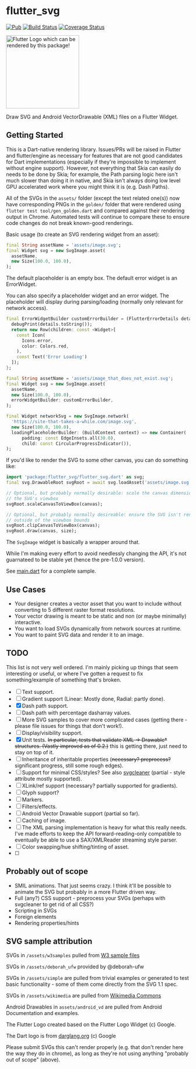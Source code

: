 # flutter_svg

[![Pub](https://img.shields.io/pub/v/flutter_svg.svg)](https://pub.dartlang.org/packages/flutter_svg) [![Build Status](https://travis-ci.org/dnfield/flutter_svg.svg?branch=master)](https://travis-ci.org/dnfield/flutter_svg) [![Coverage Status](https://coveralls.io/repos/github/dnfield/flutter_svg/badge.svg?branch=master)](https://coveralls.io/github/dnfield/flutter_svg?branch=master)

<img src="/../master/assets/flutter_logo.svg?sanitize=true" width="200px" alt="Flutter Logo which can be rendered by this package!">

Draw SVG and Android VectorDrawable (XML) files on a Flutter Widget.

## Getting Started

This is a Dart-native rendering library. Issues/PRs will be raised in Flutter
and flutter/engine as necessary for features that are not good candidates for
Dart implementations (especially if they're impossible to implement without
engine support).  However, not everything that Skia can easily do needs to be
done by Skia; for example, the Path parsing logic here isn't much slower than
doing it in native, and Skia isn't always doing low level GPU accelerated work
where you might think it is (e.g. Dash Paths).

All of the SVGs in the `assets/` folder (except the text related one(s)) now
have corresponding PNGs in the `golden/` folder that were rendered using
`flutter test tool/gen_golden.dart` and compared against their rendering output
in Chrome. Automated tests will continue to compare these to ensure code
changes do not break known-good renderings.

Basic usage (to create an SVG rendering widget from an asset):

```dart
final String assetName = 'assets/image.svg';
final Widget svg = new SvgImage.asset(
  assetName,
  new Size(100.0, 100.0),
);
```

The default placeholder is an empty box.  The default error widget is an 
ErrorWidget.

You can also specify a placeholder widget and an error widget. The placeholder
will display during parsing/loading (normally only relevant for network access).

```dart
final ErrorWidgetBuilder customErrorBuilder = (FlutterErrorDetails details) {
  debugPrint(details.toString());
  return new Row(children: const <Widget>[
    const Icon(
      Icons.error,
      color: Colors.red,
    ),
    const Text('Error Loading')
  ]);
};

final String assetName = 'assets/image_that_does_not_exist.svg';
final Widget svg = new SvgImage.asset(
  assetName,
  new Size(100.0, 100.0),
  errorWidgetBuilder: customErrorBuilder,
);

final Widget networkSvg = new SvgImage.network(
  'https://site-that-takes-a-while.com/image.svg',
  new Size(100.0, 100.0),
  loadingPlaceholderBuilder: (BuildContext context) => new Container(
      padding: const EdgeInsets.all(30.0),
      child: const CircularProgressIndicator()),
);
```

If you'd like to render the SVG to some other canvas, you can do something like:

```dart
import 'package:flutter_svg/flutter_svg.dart' as svg;
final svg.DrawableRoot svgRoot = await svg.loadAsset('assets/image.svg');

// Optional, but probably normally desirable: scale the canvas dimensions to
// the SVG's viewbox
svgRoot.scaleCanvasToViewBox(canvas);

// Optional, but probably normally desireable: ensure the SVG isn't rendered
// outside of the viewbox bounds
svgRoot.clipCanvasToViewBox(canvas);
svgRoot.draw(canvas, size);
```

The `SvgImage` widget is basically a wrapper around that.

While I'm making every effort to avoid needlessly changing the API, it's not
guarnateed to be stable yet (hence the pre-1.0.0 version).

See [main.dart](/../master/example/main.dart) for a complete sample.

## Use Cases

- Your designer creates a vector asset that you want to include without
  converting to 5 different raster format resolutions.
- Your vector drawing is meant to be static and non (or maybe minimally)
  interactive.
- You want to load SVGs dynamically from network sources at runtime.
- You want to paint SVG data and render it to an image.

## TODO

This list is not very well ordered.  I'm mainly picking up things that seem
interesting or useful, or where I've gotten a request to fix something/example
of something that's broken.

- [ ] Text support.
- [ ] Gradient support (Linear: Mostly done, Radial: partly done).
- [x] Dash path support.
- [ ] Dash path with percentage dasharray values.
- [ ] More SVG samples to cover more complicated cases (getting there - please
      file issues for things that don't work!).
- [ ] Display/visibility support.
- [x] Unit tests. ~~In particular, tests that validate XML -> Drawable*
      structures. (Vastly improved as of 0.2.)~~ this is getting there,
      just need to stay on top of it.
- [ ] Inheritance of inheritable properties (~~necessary? preprocess?~~
      significant progress, still some rough edges).
- [ ] Support for minimal CSS/styles?  See also
      [svgcleaner](https://github.com/razrfalcon/svgcleaner) (partial - style
      attribute mostly supported).
- [ ] XLink/ref support (necessary? partially supported for gradients).
- [ ] Glyph support?
- [ ] Markers.
- [ ] Filters/effects.
- [ ] Android Vector Drawable support (partial so far).
- [ ] Caching of image.
- [ ] The XML parsing implementation is heavy for what this really needs. I've
      made efforts to keep the API forward-reading-only compatible to
      eventually be able to use a SAX/XMLReader streaming style parser.
- [ ] Color swapping/hue shifting/tinting of asset.
- [ ] 

## Probably out of scope

- SMIL animations. That just seems crazy.  I think it'll be possible to animate
  the SVG but probably in a more Flutter driven way.
- Full (any?) CSS support - preprocess your SVGs (perhaps with svgcleaner to
  get rid of all CSS?)
- Scripting in SVGs
- Foreign elements
- Rendering properties/hints

## SVG sample attribution

SVGs in `/assets/w3samples` pulled from [W3 sample files](https://dev.w3.org/SVG/tools/svgweb/samples/svg-files/)

SVGs in `/assets/deborah_ufw` provided by @deborah-ufw

SVGs in `/assets/simple` are pulled from trivial examples or generated to test
basic functionality - some of them come directly from the SVG 1.1 spec.

SVGs in `/assets/wikimedia` are pulled from [Wikimedia Commons](https://commons.wikimedia.org/wiki/Main_Page)

Android Drawables in `assets/android_vd` are pulled from Android Documentation and examples.

The Flutter Logo created based on the Flutter Logo Widget (c) Google.

The Dart logo is from [darglang.org](https://github.com/dart-lang/site-shared/blob/master/src/_assets/images/dart/logo%2Btext/horizontal/original.svg) 
(c) Google

Please submit SVGs this can't render properly (e.g. that don't render here the
way they do in chrome), as long as they're not using anything "probably out of
scope" (above).
